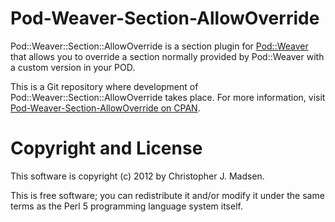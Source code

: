 Pod-Weaver-Section-AllowOverride
================================

Pod::Weaver::Section::AllowOverride is a section plugin for [Pod::Weaver](https://metacpan.org/module/Pod::Weaver) that allows you to override a section normally provided by Pod::Weaver with a custom version in your POD.

This is a Git repository where development of Pod::Weaver::Section::AllowOverride takes place.  For more information, visit [Pod-Weaver-Section-AllowOverride on CPAN](http://search.cpan.org/dist/Pod-Weaver-Section-AllowOverride/).



Copyright and License
=====================

This software is copyright (c) 2012 by Christopher J. Madsen.

This is free software; you can redistribute it and/or modify it under
the same terms as the Perl 5 programming language system itself.
